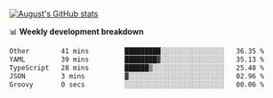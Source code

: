 
[![August's GitHub stats](https://github-readme-stats.vercel.app/api?username=zou-weidong&show_icons=true&theme=radical)](https://github.com/zou-weidong)


📊 **Weekly development breakdown**
<!--START_SECTION:waka-->

```txt
Other        41 mins         █████████░░░░░░░░░░░░░░░░   36.35 %
YAML         39 mins         ████████▓░░░░░░░░░░░░░░░░   35.13 %
TypeScript   28 mins         ██████▒░░░░░░░░░░░░░░░░░░   25.48 %
JSON         3 mins          ▓░░░░░░░░░░░░░░░░░░░░░░░░   02.96 %
Groovy       0 secs          ░░░░░░░░░░░░░░░░░░░░░░░░░   00.06 %
```

<!--END_SECTION:waka-->
